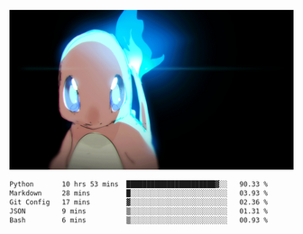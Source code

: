 [gif]: https://raw.githubusercontent.com/uysalserkan/uysalserkan/master/charmander-2.gif

![gif]

<!--
<div align="center">
<p>Profile Visitor Counter</p>
<img src="https://profile-counter.glitch.me/uysalserkan/count.svg" alt="hit counter" align="center">
</div>
-->
<!--START_SECTION:waka-->
```text
Python       10 hrs 53 mins  ██████████████████████▓░░   90.33 % 
Markdown     28 mins         █░░░░░░░░░░░░░░░░░░░░░░░░   03.93 % 
Git Config   17 mins         ▓░░░░░░░░░░░░░░░░░░░░░░░░   02.36 % 
JSON         9 mins          ▒░░░░░░░░░░░░░░░░░░░░░░░░   01.31 % 
Bash         6 mins          ▒░░░░░░░░░░░░░░░░░░░░░░░░   00.93 % 
```
<!--END_SECTION:waka-->

